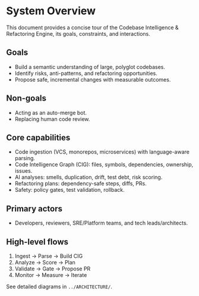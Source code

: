 # System Overview

This document provides a concise tour of the Codebase Intelligence & Refactoring Engine, its goals, constraints, and interactions.

## Goals
- Build a semantic understanding of large, polyglot codebases.
- Identify risks, anti-patterns, and refactoring opportunities.
- Propose safe, incremental changes with measurable outcomes.

## Non-goals
- Acting as an auto-merge bot.
- Replacing human code review.

## Core capabilities
- Code ingestion (VCS, monorepos, microservices) with language-aware parsing.
- Code Intelligence Graph (CIG): files, symbols, dependencies, ownership, issues.
- AI analyses: smells, duplication, drift, test debt, risk scoring.
- Refactoring plans: dependency-safe steps, diffs, PRs.
- Safety: policy gates, test validation, rollback.

## Primary actors
- Developers, reviewers, SRE/Platform teams, and tech leads/architects.

## High-level flows
1. Ingest → Parse → Build CIG
2. Analyze → Score → Plan
3. Validate → Gate → Propose PR
4. Monitor → Measure → Iterate

See detailed diagrams in `../ARCHITECTURE/`.

